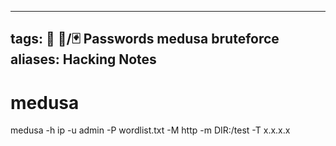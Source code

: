 
---
tags: 🔻 🔻/🃏 Passwords medusa bruteforce
aliases: Hacking Notes
---

# medusa

medusa -h ip -u admin -P wordlist.txt -M http -m DIR:/test -T x.x.x.x